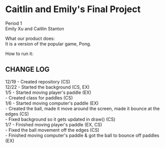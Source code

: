 <h1> Caitlin and Emily's Final Project </h1>

Period 1 <br>
Emily Xu and Caitlin Stanton <br>

What our product does: <br>
It is a version of the popular game, Pong. <br>

How to run it:


<h2> CHANGE LOG </h2>
12/19 - Created repository (CS) <br>
12/22 - Started the background (CS, EX) <br>
1/5 - Started moving player's paddle (EX) <br>
    - Created class for paddles (CS) <br>
1/6 - Started moving computer's paddle (EX) <br>
    - Created the ball, made it move around the screen, made it bounce at the edges (CS) <br>
    - Fixed background so it gets updated in draw() (CS) <br>
1/7 - Finished moving player's paddle (EX, CS) <br>
    - Fixed the ball movement off the edges (CS) <br>
    - Finished moving computer's paddle & got the ball to bounce off paddles (EX) <br>
